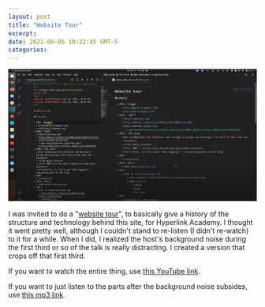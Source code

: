 ```yaml
---
layout: post
title: "Website Tour"
excerpt: 
date: 2021-06-05 10:22:45 GMT-5
categories: 
---
```


![](/assets/2021/06/website-tour-screenshot.png)

I was invited to do a "[website tour](https://hyperlink.academy/events/208)", to basically give a history of the structure and technology behind this site, for Hyperlink Academy. I thought it went pretty well, although I couldn't stand to re-listen (I didn't re-watch) to it for a while. When I did, I realized the host's background noise during the first third or so of the talk is really distracting. I created a version that crops off that first third. 

If you want to watch the entire thing, use [this YouTube link](https://www.youtube.com/watch?v=cXXtx5Lip4Q).

If you want to just listen to the parts after the background noise subsides, use [this mp3 link](/assets/2021/06/Website-Tour-Daniel-Miller.mp3).
